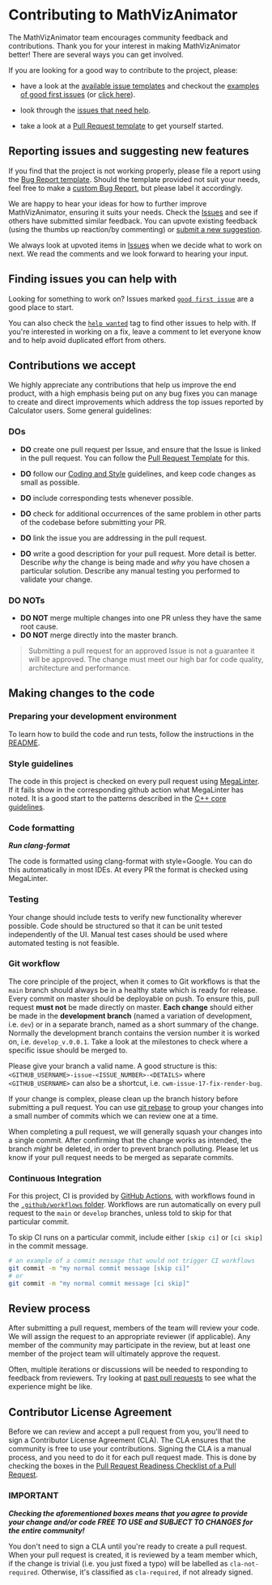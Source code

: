 # Contributing to MathVizAnimator

The MathVizAnimator team encourages community feedback and contributions.
Thank you for your interest in making MathVizAnimator better! There are several
ways you can get involved.

If you are looking for a good way to contribute to the project, please:

* have a look at the [available issue templates](https://github.com/codingwithmagga/mathvizanimator/issues/new/choose)
and checkout the [examples of good first issues](https://github.com/codingwithmagga/mathvizanimator/contribute)
(or [click here](https://github.com/codingwithmagga/mathvizanimator/issues?q=is%3Aissue+is%3Aopen+label%3A%22good+first+issue%22)).

* look through the [issues that need help](https://github.com/codingwithmagga/mathvizanimator/labels/help%20wanted).

* take a look at a [Pull Request template](PULL_REQUEST_TEMPLATE.md) to get yourself
started.

## Reporting issues and suggesting new features

If you find that the project is not working properly, please file a report using
the [Bug Report template](https://github.com/codingwithmagga/mathvizanimator/issues/new?assignees=&labels=bug&projects=&template=bug_report.md&title=%5BBUG%5D).
Should the template provided not suit your needs, feel free to make a
[custom Bug Report](https://github.com/codingwithmagga/mathvizanimator/issues/new/choose),
but please label it accordingly.

We are happy to hear your ideas for how to further improve MathVizAnimator,
ensuring it suits your needs. Check the [Issues](https://github.com/codingwithmagga/mathvizanimator/issues)
and see if others have submitted similar feedback. You can upvote existing feedback
(using the thumbs up reaction/by commenting) or [submit a new suggestion](https://github.com/codingwithmagga/mathvizanimator/labels/enhancement).

We always look at upvoted items in [Issues](https://github.com/codingwithmagga/mathvizanimator/issues)
when we decide what to work on next. We read the comments and we look forward to
hearing your input.

## Finding issues you can help with

Looking for something to work on?
Issues marked [`good first issue`](https://github.com/codingwithmagga/mathvizanimator/labels/good%20first%20issue)
are a good place to start.

You can also check the [`help wanted`](https://github.com/codingwithmagga/mathvizanimator/labels/help%20wanted)
tag to find other issues to help with. If you're interested in working on a fix,
leave a comment to let everyone know and to help avoid duplicated effort from others.

## Contributions we accept

We highly appreciate any contributions that help us improve the end product, with
a high emphasis being put on any bug fixes you can manage to create and direct
improvements which address the top issues reported by Calculator users. Some general
guidelines:

### DOs

* **DO** create one pull request per Issue, and ensure that the Issue is linked
in the pull request. You can follow the [Pull Request Template](PULL_REQUEST_TEMPLATE.md)
for this.

* **DO** follow our [Coding and Style](#style-guidelines) guidelines, and keep code
changes as small as possible.

* **DO** include corresponding tests whenever possible.

* **DO** check for additional occurrences of the same problem in other parts of the
codebase before submitting your PR.

* **DO** link the issue you are addressing in the pull request.

* **DO** write a good description for your pull request. More detail is better.
Describe *why* the change is being made and *why* you have chosen a particular solution.
Describe any manual testing you performed to validate your change.

### DO NOTs

* **DO NOT** merge multiple changes into one PR unless they have the same root cause.
* **DO NOT** merge directly into the master branch.

> Submitting a pull request for an approved Issue is not a guarantee it will be approved.
> The change must meet our high bar for code quality, architecture and performance.

## Making changes to the code

### Preparing your development environment

To learn how to build the code and run tests, follow the instructions in the [README](README.md).

### Style guidelines

The code in this project is checked on every pull request using [MegaLinter](https://megalinter.io/latest/). 
If it fails show in the corresponding github action what MegaLinter has noted. It is a good start to the patterns described in the
[C++ core guidelines](https://isocpp.github.io/CppCoreGuidelines/CppCoreGuidelines).

### Code formatting

***Run clang-format***

The code is formatted using clang-format with style=Google. You can do this automatically in most IDEs.
At every PR the format is checked using MegaLinter.

### Testing

Your change should include tests to verify new functionality wherever possible.
Code should be structured so that it can be unit tested independently of the UI.
Manual test cases should be used where automated testing is not feasible.

### Git workflow

The core principle of the project, when it comes to Git workflows is that the
`main` branch should always be in a healthy state which is ready for release.
Every commit on master should be deployable on push. To ensure this, pull request
**must not** be made directly on master. **Each change** should either be made in
the **development branch** (named a variation of development, i.e. `dev`) or in a
separate branch, named as a short summary of the change. Normally the development 
branch contains the version number it is worked on, i.e. `develop_v.0.0.1`. Take
a look at the milestones to check where a specific issue should be merged to.

Please give your branch a valid name. A good structure is this: 
`<GITHUB_USERNAME>-issue-<ISSUE_NUMBER>-<DETAILS>`
where `<GITHUB_USERNAME>` can also be a shortcut, i.e. `cwm-issue-17-fix-render-bug`.

If your change is complex, please clean up the branch history before submitting a
pull request. You can use [git rebase](https://git-scm.com/book/en/v2/Git-Branching-Rebasing)
to group your changes into a small number of commits which we can review one at a
time.

When completing a pull request, we will generally squash your changes into a single
commit. After confirming that the change works as intended, the branch *might* be
deleted, in order to prevent branch polluting. Please let us know if your pull request
needs to be merged as separate commits.

### Continuous Integration

For this project, CI is provided by [GitHub Actions](https://github.com/features/actions),
with workflows found in the [`.github/workflows` folder](.github/workflows). Workflows
are run automatically on every pull request to the `main` or `develop` branches, unless told to skip
for that particular commit.

To skip CI runs on a particular commit, include either `[skip ci]` or `[ci skip]`
in the commit message.

```bash
# an example of a commit message that would not trigger CI workflows
git commit -m "my normal commit message [skip ci]"
# or
git commit -m "my normal commit message [ci skip]"
```

## Review process

After submitting a pull request, members of the team will review your code. We will
assign the request to an appropriate reviewer (if applicable). Any member of the
community may participate in the review, but at least one member of the project team
will ultimately approve the request.

Often, multiple iterations or discussions will be needed to responding to feedback
from reviewers. Try looking at [past pull requests](https://github.com/codingwithmagga/mathvizanimator/pulls?q=is%3Apr+is%3Aclosed)
to see what the experience might be like.

## Contributor License Agreement

Before we can review and accept a pull request from you, you'll need to sign a
Contributor License Agreement (CLA). The CLA ensures that the community is free
to use your contributions. Signing the CLA is a manual process, and you need to
do it for each pull request made. This is done by checking the boxes in the
[Pull Request Readiness Checklist of a Pull Request](PULL_REQUEST_TEMPLATE.md#Pull-Request-Readiness-Checklist).

### IMPORTANT

***Checking the aforementioned boxes means that you agree to provide your change
and/or code FREE TO USE and SUBJECT TO CHANGES for the entire community!***

You don't need to sign a CLA until you're ready to create a pull request. When your
pull request is created, it is reviewed by a team member which, if the change is
trivial (i.e. you just fixed a typo) will be labelled as `cla-not-required`.
Otherwise, it's classified as `cla-required`, if not already signed.
